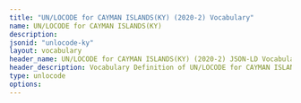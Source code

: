```yaml
---
title: "UN/LOCODE for CAYMAN ISLANDS(KY) (2020-2) Vocabulary"
name: UN/LOCODE for CAYMAN ISLANDS(KY) 
description: 
jsonid: "unlocode-ky"
layout: vocabulary
header_name: UN/LOCODE for CAYMAN ISLANDS(KY) (2020-2) JSON-LD Vocabulary
header_description: Vocabulary Definition of UN/LOCODE for CAYMAN ISLANDS(KY) (2020-2) semantics in HTML format. JSON-LD format is available at [unlocode-ky.jsonld](/vocabulary/unlocode-ky.jsonld)
type: unlocode
options:
---
```

